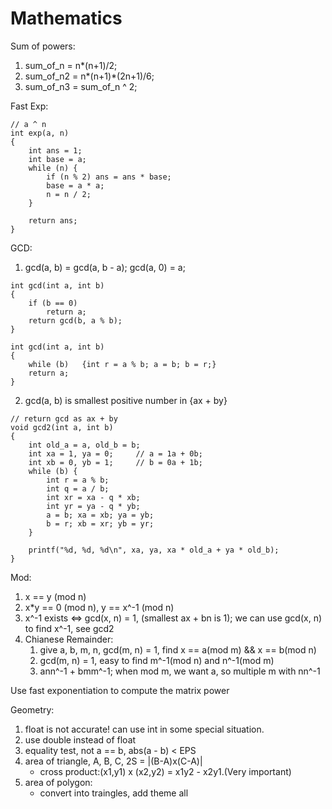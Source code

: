 # Mathematics

Sum of powers:
1. sum_of_n = n*(n+1)/2;
2. sum_of_n2 = n*(n+1)*(2n+1)/6;
3. sum_of_n3 = sum_of_n ^ 2;


Fast Exp:
```
// a ^ n
int exp(a, n)
{
    int ans = 1;
    int base = a;
    while (n) {
        if (n % 2) ans = ans * base;
        base = a * a;
        n = n / 2;
    }

    return ans;
}
```

GCD:
1. gcd(a, b) = gcd(a, b - a); gcd(a, 0) = a;
```
int gcd(int a, int b)
{
    if (b == 0)
        return a;
    return gcd(b, a % b);
}

int gcd(int a, int b)
{
    while (b)   {int r = a % b; a = b; b = r;}
    return a;
}
```
2. gcd(a, b) is smallest positive number in {ax + by}
```
// return gcd as ax + by
void gcd2(int a, int b)
{
    int old_a = a, old_b = b;
    int xa = 1, ya = 0;     // a = 1a + 0b;
    int xb = 0, yb = 1;     // b = 0a + 1b;
    while (b) {
        int r = a % b;
        int q = a / b;
        int xr = xa - q * xb;
        int yr = ya - q * yb;
        a = b; xa = xb; ya = yb;
        b = r; xb = xr; yb = yr;
    }

    printf("%d, %d, %d\n", xa, ya, xa * old_a + ya * old_b);
}
```

Mod:
1. x == y (mod n)
2. x*y == 0 (mod n), y == x^-1 (mod n)
3. x^-1 exists <=> gcd(x, n) = 1, (smallest ax + bn is 1); 
    we can use gcd(x, n) to find x^-1, see gcd2
4. Chianese Remainder:
    1. give a, b, m, n, gcd(m, n) = 1, find x == a(mod m) && x == b(mod n)
    2. gcd(m, n) = 1, easy to find m^-1(mod n) and n^-1(mod m)
    3. ann^-1 + bmm^-1; when mod m, we want a, so multiple m with nn^-1

Use fast exponentiation to compute the matrix power

Geometry:
1. float is not accurate! can use int in some special situation.
2. use double instead of float
3. equality test, not a == b, abs(a - b) < EPS
4. area of triangle, A, B, C, 2S = |(B-A)x(C-A)|
    - cross product:(x1,y1) x (x2,y2) = x1y2 - x2y1.(Very important)
5. area of polygon:
    - convert into traingles, add theme all